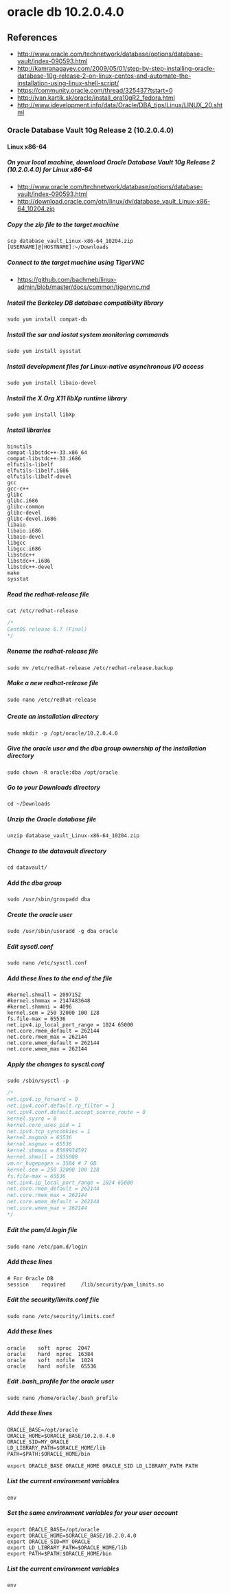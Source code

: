 # oracle db 10.2.0.4.0

## References
* http://www.oracle.com/technetwork/database/options/database-vault/index-090593.html
* http://kamranagayev.com/2009/05/01/step-by-step-installing-oracle-database-10g-release-2-on-linux-centos-and-automate-the-installation-using-linux-shell-script/
* https://community.oracle.com/thread/325437?tstart=0
* http://ivan.kartik.sk/oracle/install_ora10gR2_fedora.html
* http://www.idevelopment.info/data/Oracle/DBA_tips/Linux/LINUX_20.shtml

### Oracle Database Vault 10g Release 2 (10.2.0.4.0)
#### Linux x86-64

##### On your local machine, download Oracle Database Vault 10g Release 2 (10.2.0.4.0) for Linux x86-64
* http://www.oracle.com/technetwork/database/options/database-vault/index-090593.html
* http://download.oracle.com/otn/linux/dv/database_vault_Linux-x86-64_10204.zip

##### Copy the zip file to the target machine
```
scp database_vault_Linux-x86-64_10204.zip [USERNAME]@[HOSTNAME]:~/Downloads
```

##### Connect to the target machine using TigerVNC
* https://github.com/bachmeb/linux-admin/blob/master/docs/common/tigervnc.md

##### Install the Berkeley DB database compatibility library
```
sudo yum install compat-db
```

##### Install the sar and iostat system monitoring commands
```
sudo yum install sysstat
```

##### Install development files for Linux-native asynchronous I/O access
```
sudo yum install libaio-devel
```

##### Install the X.Org X11 libXp runtime library
```
sudo yum install libXp
```

##### Install libraries
```
binutils
compat-libstdc++-33.x86_64
compat-libstdc++-33.i686 
elfutils-libelf
elfutils-libelf.i686
elfutils-libelf-devel
gcc
gcc-c++
glibc
glibc.i686
glibc-common
glibc-devel
glibc-devel.i686
libaio
libaio.i686
libaio-devel
libgcc
libgcc.i686
libstdc++
libstdc++.i686
libstdc++-devel
make
sysstat
```

##### Read the redhat-release file
```
cat /etc/redhat-release 
```
```c
/*
CentOS release 6.7 (Final)
*/
```

##### Rename the redhat-release file
```
sudo mv /etc/redhat-release /etc/redhat-release.backup
```

##### Make a new redhat-release file
```
sudo nano /etc/redhat-release
```

##### 


##### Create an installation directory
```
sudo mkdir -p /opt/oracle/10.2.0.4.0
```

##### Give the oracle user and the dba group ownership of the installation directory
```
sudo chown -R oracle:dba /opt/oracle
```

##### Go to your Downloads directory
```
cd ~/Downloads
```

##### Unzip the Oracle database file
```
unzip database_vault_Linux-x86-64_10204.zip
```

##### Change to the datavault directory
```
cd datavault/
```




##### Add the dba group
```
sudo /usr/sbin/groupadd dba
```

##### Create the oracle user
```
sudo /usr/sbin/useradd -g dba oracle
```

##### Edit sysctl.conf
```
sudo nano /etc/sysctl.conf
```

##### Add these lines to the end of the file
```
#kernel.shmall = 2097152
#kernel.shmmax = 2147483648
#kernel.shmmni = 4096
kernel.sem = 250 32000 100 128
fs.file-max = 65536
net.ipv4.ip_local_port_range = 1024 65000
net.core.rmem_default = 262144
net.core.rmem_max = 262144
net.core.wmem_default = 262144
net.core.wmem_max = 262144
```

##### Apply the changes to sysctl.conf
```
sudo /sbin/sysctl -p
```
```c
/*
net.ipv4.ip_forward = 0
net.ipv4.conf.default.rp_filter = 1
net.ipv4.conf.default.accept_source_route = 0
kernel.sysrq = 0
kernel.core_uses_pid = 1
net.ipv4.tcp_syncookies = 1
kernel.msgmnb = 65536
kernel.msgmax = 65536
kernel.shmmax = 8589934591
kernel.shmall = 1835008
vm.nr_hugepages = 3584 # 7 GB
kernel.sem = 250 32000 100 128
fs.file-max = 65536
net.ipv4.ip_local_port_range = 1024 65000
net.core.rmem_default = 262144
net.core.rmem_max = 262144
net.core.wmem_default = 262144
net.core.wmem_max = 262144
*/
```

##### Edit the pam/d.login file
```
sudo nano /etc/pam.d/login
```

##### Add these lines
```
# For Oracle DB
session    required     /lib/security/pam_limits.so
```

##### Edit the security/limits.conf file
```
sudo nano /etc/security/limits.conf
```

##### Add these lines
```
oracle    soft  nproc  2047
oracle    hard  nproc  16384
oracle    soft  nofile  1024
oracle    hard  nofile  65536
```



##### Edit .bash_profile for the oracle user
```
sudo nano /home/oracle/.bash_profile
```
##### Add these lines
```
ORACLE_BASE=/opt/oracle
ORACLE_HOME=$ORACLE_BASE/10.2.0.4.0
ORACLE_SID=MY_ORACLE
LD_LIBRARY_PATH=$ORACLE_HOME/lib
PATH=$PATH:$ORACLE_HOME/bin

export ORACLE_BASE ORACLE_HOME ORACLE_SID LD_LIBRARY_PATH PATH
```

##### List the current environment variables
```
env
```

##### Set the same environment variables for your user account
```
export ORACLE_BASE=/opt/oracle
export ORACLE_HOME=$ORACLE_BASE/10.2.0.4.0
export ORACLE_SID=MY_ORACLE
export LD_LIBRARY_PATH=$ORACLE_HOME/lib
export PATH=$PATH:$ORACLE_HOME/bin
```

##### List the current environment variables
```
env
```


